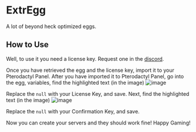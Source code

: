 # ExtrEgg
A lot of beyond heck optimized eggs.


## How to Use
Well, to use it you need a license key. Request one in the [discord](https://discord.gg/5RVUh5tedE).


Once you have retrieved the egg and the license key, import it to your Pterodactyl Panel.
After you have imported it to Pterodactyl Panel, go into the egg, variables, find the highlighted text (in the image)
![image](https://user-images.githubusercontent.com/68918014/171527317-11ee0a3a-6305-406e-b92b-7e36892e2135.png)

Replace the `null` with your License Key, and save.
Next, find the highlighted text (in the image) 
![image](https://user-images.githubusercontent.com/68918014/171527380-0122d289-be23-4a7b-8bf4-efd3fb894710.png)

Replace the `null` with your Confirmation Key, and save.

Now you can create your servers and they should work fine! Happy Gaming!
